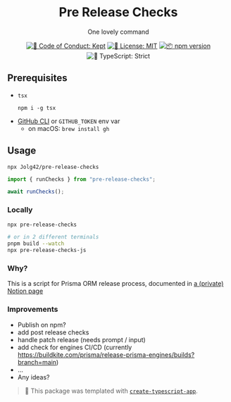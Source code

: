 <h1 align="center">Pre Release Checks</h1>

<p align="center">One lovely command</p>

<p align="center">
	<a href="https://github.com/Jolg42/pre-release-checks/blob/main/.github/CODE_OF_CONDUCT.md" target="_blank"><img alt="🤝 Code of Conduct: Kept" src="https://img.shields.io/badge/%F0%9F%A4%9D_code_of_conduct-kept-21bb42" /></a>
	<a href="https://github.com/Jolg42/pre-release-checks/blob/main/LICENSE.md" target="_blank"><img alt="📝 License: MIT" src="https://img.shields.io/badge/%F0%9F%93%9D_license-MIT-21bb42.svg"></a>
	<a href="http://npmjs.com/package/pre-release-checks"><img alt="📦 npm version" src="https://img.shields.io/npm/v/pre-release-checks?color=21bb42&label=%F0%9F%93%A6%20npm" /></a>
	<img alt="💪 TypeScript: Strict" src="https://img.shields.io/badge/%F0%9F%92%AA_typescript-strict-21bb42.svg" />
</p>

## Prerequisites

- `tsx`
  ```term
  npm i -g tsx
  ```
- [GitHub CLI](https://github.com/cli/cli#installation) or `GITHUB_TOKEN` env var
  - on macOS: `brew install gh`

## Usage

```shell
npx Jolg42/pre-release-checks
```

```ts
import { runChecks } from "pre-release-checks";

await runChecks();
```

### Locally

```sh
npx pre-release-checks

# or in 2 different terminals
pnpm build --watch
npx pre-release-checks-js
```

### Why?

This is a script for Prisma ORM release process, documented in [a (private) Notion page](https://www.notion.so/prismaio/Prisma-ORM-Code-Release-Process-88cb8e87e1ab4358bb8ff77c70a5e330)

### Improvements

- Publish on npm?
- add post release checks
- handle patch release (needs prompt / input)
- add check for engines CI/CD (currently https://buildkite.com/prisma/release-prisma-engines/builds?branch=main)
- ...
- Any ideas?

> 💙 This package was templated with [`create-typescript-app`](https://github.com/JoshuaKGoldberg/create-typescript-app).
